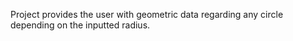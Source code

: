 Project provides the user with geometric data regarding any circle depending on the inputted radius.
